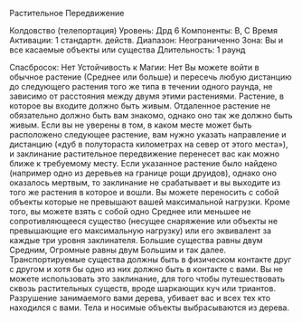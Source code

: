
Растительное Передвижение

Колдовство (телепортация)
Уровень: Дрд 6
Компоненты: В, С
Время Активации: 1 стандартн. действ.
Диапазон: Неограниченно
Зона: Вы и все касаемые объекты или
существа
Длительность: 1 раунд

Спасбросок: Нет
Устойчивость к Магии: Нет
Вы можете войти в обычное растение
(Среднее или больше) и пересечь любую
дистанцию до следующего растения
того же типа в течении одного раунда,
не зависимо от расстояния между двумя
этими растениями. Растение, в которое
вы входите должно быть живым. Отдаленное растение не обязательно должно быть вам знакомо, однако оно так же
должно быть живым. Если вы не уверены в том, в каком месте может быть
расположено следующее растение, вам
нужно указать направление и дистанцию («дуб в полутораста километрах
на север от этого места»), и заклинание
растительное передвижение перенесет вас как можно ближе к требуемому
месту. Если указанное растение было
найдено (например одно из деревьев
на границе рощи друидов), однако оно
оказалось мертвым, то заклинание не
срабатывает и вы выходите из того же
растения в которое и вошли.
Вы можете переносить с собой объекты которые не превышают вашей
максимальной нагрузки. Кроме того, вы
можете взять с собой одно Среднее или
меньшее не сопротивляющееся существо (несущее снаряжение или объекты
не превышающие его максимальную
нагрузку) или его эквивалент за каждые три уровня заклинателя. Большие
существа равны двум Средним, Огромные равны двум Большим и так далее.
Транспортируемые существа должны
быть в физическом контакте друг с другом и хотя бы одно из них должно быть
в контакте с вами.
Вы не можете использовать это заклинание, для того чтобы путешествовать сквозь растительных существ, вроде шаркающих куч или триантов.
Разрушение занимаемого вами дерева, убивает вас и всех тех кто находился
с вами. Тела и носимые объекты выбрасываются из дерева.